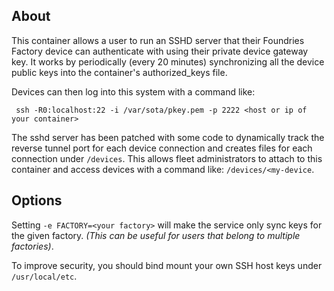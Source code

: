 ## About

This container allows a user to run an SSHD server that their Foundries
Factory device can authenticate with using their private device gateway key.
It works by periodically (every 20 minutes) synchronizing all the device
public keys into the container's authorized_keys file.

Devices can then log into this system with a command like:
~~~
 ssh -R0:localhost:22 -i /var/sota/pkey.pem -p 2222 <host or ip of your container>
~~~

The sshd server has been patched with some code to dynamically track the
reverse tunnel port for each device connection and creates files for each
connection under `/devices`. This allows fleet administrators to attach to
this container and access devices with a command like: `/devices/<my-device`.

## Options

Setting `-e FACTORY=<your factory>` will make the service only sync keys for
the given factory. *(This can be useful for users that belong to multiple
factories)*.

To improve security, you should bind mount your own SSH host keys under
`/usr/local/etc`.
